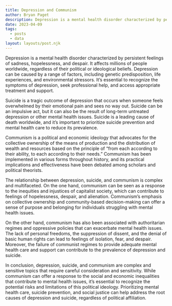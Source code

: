 ```yaml
---
title: Depression and Communism
author: Bryan Paget
description: Depression is a mental health disorder characterized by persistent feelings of sadness, hopelessness, and despair.
date: 2023-04-09
tags:
  - posts
  - data
layout: layouts/post.njk
---
```


Depression is a mental health disorder characterized by persistent feelings of sadness, hopelessness, and despair. It affects millions of people worldwide, regardless of their political or ideological beliefs. Depression can be caused by a range of factors, including genetic predisposition, life experiences, and environmental stressors. It’s essential to recognize the symptoms of depression, seek professional help, and access appropriate treatment and support.

Suicide is a tragic outcome of depression that occurs when someone feels overwhelmed by their emotional pain and sees no way out. Suicide can be an impulsive act, but it can also be the result of long-term untreated depression or other mental health issues. Suicide is a leading cause of death worldwide, and it’s important to prioritize suicide prevention and mental health care to reduce its prevalence.

Communism is a political and economic ideology that advocates for the collective ownership of the means of production and the distribution of wealth and resources based on the principle of “from each according to their ability, to each according to their needs.” Communism has been implemented in various forms throughout history, and its practical implications and effectiveness have been debated among scholars and political theorists.

The relationship between depression, suicide, and communism is complex and multifaceted. On the one hand, communism can be seen as a response to the inequities and injustices of capitalist society, which can contribute to feelings of hopelessness, despair, and alienation. Communism’s emphasis on collective ownership and community-based decision-making can offer a sense of purpose and belonging for individuals struggling with mental health issues.

On the other hand, communism has also been associated with authoritarian regimes and oppressive policies that can exacerbate mental health issues. The lack of personal freedoms, the suppression of dissent, and the denial of basic human rights can lead to feelings of isolation, fear, and despair. Moreover, the failure of communist regimes to provide adequate mental health care and support can contribute to the prevalence of depression and suicide.

In conclusion, depression, suicide, and communism are complex and sensitive topics that require careful consideration and sensitivity. While communism can offer a response to the social and economic inequalities that contribute to mental health issues, it’s essential to recognize the potential risks and limitations of this political ideology. Prioritizing mental health care, suicide prevention, and social justice can help address the root causes of depression and suicide, regardless of political affiliation.
